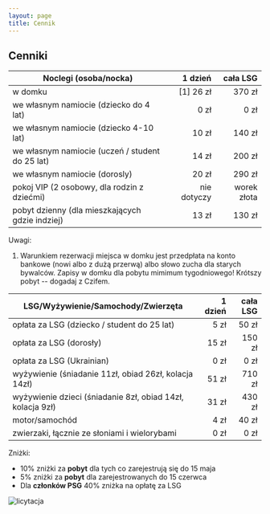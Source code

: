 ```yaml
---
layout: page
title: Cennik
---
```


## Cenniki

| Noclegi (osoba/nocka)                           |     1 dzień |    cała LSG |
| ----------------------------------------------- | ----------: | ----------: |
| w domku                                         |   [1] 26 zł |      370 zł |
| we własnym namiocie (dziecko do 4 lat)          |        0 zł |        0 zł |
| we własnym namiocie (dziecko 4-10 lat)          |       10 zł |      140 zł |
| we własnym namiocie (uczeń / student do 25 lat) |       14 zł |      200 zł |
| we własnym namiocie (dorosly)                   |       20 zł |      290 zł |
| pokoj VIP (2 osobowy, dla rodzin z dziećmi)     | nie dotyczy | worek złota |
| pobyt dzienny (dla mieszkających gdzie indziej) |       13 zł |      130 zł |

Uwagi:  
1. Warunkiem rezerwacji miejsca w domku jest przedpłata na konto bankowe (nowi albo z dużą przerwą) albo słowo zucha dla starych bywalców. Zapisy w domku dla pobytu mimimum tygodniowego! Krótszy pobyt -- dogadaj z Czifem.

| LSG/Wyżywienie/Samochody/Zwierzęta                         | 1 dzień | cała LSG |
| ---------------------------------------------------------- | ------: | -------: |
| opłata za LSG (dziecko / student do 25 lat)                |    5 zł |    50 zł |
| opłata za LSG (dorosły)                                    |   15 zł |   150 zł |
| opłata za LSG (Ukrainian)                                  |    0 zł |     0 zł |
| wyżywienie (śniadanie 11zł, obiad 26zł, kolacja 14zł)      |   51 zł |   710 zł |
| wyżywienie dzieci (śniadanie 8zł, obiad 14zł, kolacja 9zł) |   31 zł |   430 zł |
| motor/samochód                                             |    4 zł |    40 zł |
| zwierzaki, łącznie ze słoniami i wielorybami               |    0 zł |     0 zł |

Zniżki:
- 10% zniżki za **pobyt** dla tych co zarejestrują się do 15 maja
- 5% zniżki za **pobyt** dla zarejestrowanych do 15 czerwca
- Dla **członków PSG** 40% zniżka na opłatę za LSG

![licytacja](/public/licytacja.jpg)
